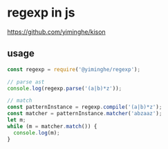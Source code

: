 # regexp in js

https://github.com/yiminghe/kison

## usage

```js
const regexp = require('@yiminghe/regexp');

// parse ast
console.log(regexp.parse('(a|b)*z'));

// match
const patternInstance = regexp.compile('(a|b)*z');
const matcher = patternInstance.matcher('abzaaz');
let m;
while (m = matcher.match()) {
  console.log(m);
}
```
